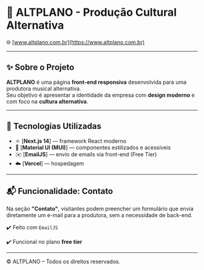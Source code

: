 # 🎵 ALTPLANO - Produção Cultural Alternativa

🌐 [www.altplano.com.br](https://www.altplano.com.br)

---

## ✨ Sobre o Projeto

**ALTPLANO** é uma página **front-end responsiva** desenvolvida para uma produtora musical alternativa.  
Seu objetivo é apresentar a identidade da empresa com **design moderno** e com foco na **cultura alternativa**.

---

## 🧱 Tecnologias Utilizadas

- ⚛️ [**Next.js 14**] — framework React moderno
- 🎨 [**Material UI (MUI)**] — componentes estilizados e acessíveis
- ✉️ [**EmailJS**] — envio de emails via front-end (Free Tier)
- ☁️ [**Vercel**] — hospedagem

---

## 📬 Funcionalidade: Contato

Na seção **"Contato"**, visitantes podem preencher um formulário que envia diretamente um e-mail para a produtora, sem a necessidade de back-end.

✔️ Feito com `EmailJS`

✔️ Funcional no plano **free tier**

---

© ALTPLANO – Todos os direitos reservados.
